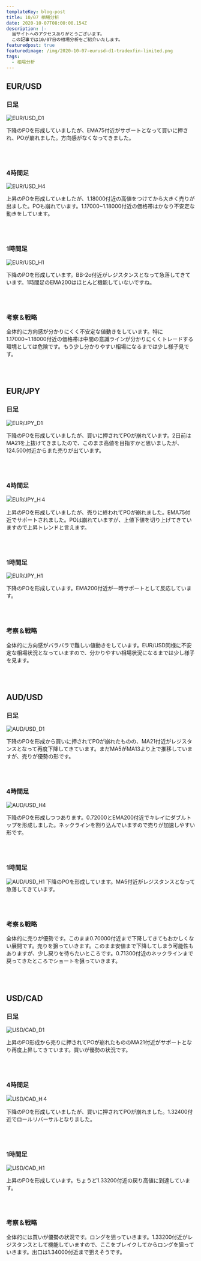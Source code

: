 ```yaml
---
templateKey: blog-post
title: 10/07 相場分析
date: 2020-10-07T08:00:00.154Z
description: |-
  当サイトへのアクセスありがとうございます。
  この記事では10/07日の相場分析をご紹介いたします。
featuredpost: true
featuredimage: /img/2020-10-07-eurusd-d1-tradexfin-limited.png
tags:
  - 相場分析
---
```

## EUR/USD

### 日足

![EUR/USD_D1](/img/2020-10-07-eurusd-d1-tradexfin-limited.png)

下降のPOを形成していましたが、EMA75付近がサポートとなって買いに押され、POが崩れました。方向感がなくなってきました。

<br/>
<br/>

### 4時間足

![EUR/USD_H4](/img/2020-10-07-eurusd-h4-tradexfin-limited.png)

上昇のPOを形成していましたが、1.18000付近の高値をつけてから大きく売りが出ました。POも崩れています。1.17000~1.18000付近の価格帯はかなり不安定な動きをしています。

<br/>
<br/>

### 1時間足

![EUR/USD_H1](/img/2020-10-07-eurusd-h1-tradexfin-limited.png)

下降のPOを形成しています。BB-2σ付近がレジスタンスとなって急落してきています。1時間足のEMA200はほとんど機能していないですね。

<br/>
<br/>

### 考察＆戦略

全体的に方向感が分かりにくく不安定な値動きをしています。特に1.17000~1.18000付近の価格帯は中間の意識ラインが分かりにくくトレードする環境としては危険です。もう少し分かりやすい相場になるまでは少し様子見です。

<br/>
<br/>

## EUR/JPY

### 日足

![EUR/JPY_D1](/img/2020-10-07-eurjpy-d1-tradexfin-limited.png)

下降のPOを形成していましたが、買いに押されてPOが崩れています。2日前はMA21を上抜けてきましたので、このまま高値を目指すかと思いましたが、124.500付近からまた売りが出ています。

<br/>
<br/>

### 4時間足

![EUR/JPY_H４](/img/2020-10-07-eurjpy-h4-tradexfin-limited.png)

上昇のPOを形成していましたが、売りに終われてPOが崩れました。EMA75付近でサポートされました。POは崩れていますが、上値下値を切り上げてきていますので上昇トレンドと言えます。

<br/>
<br/>

### 1時間足

![EUR/JPY_H1](/img/2020-10-07-eurjpy-h1-tradexfin-limited.png)

下降のPOを形成しています。EMA200付近が一時サポートとして反応しています。

<br/>
<br/>

### 考察＆戦略

全体的に方向感がバラバラで難しい値動きをしています。EUR/USD同様に不安定な相場状況となっていますので、分かりやすい相場状況になるまでは少し様子を見ます。

<br/>
<br/>

## AUD/USD

### 日足

![AUD/USD_D1](/img/2020-10-07-audusd-d1-tradexfin-limited.png)

下降のPOを形成から買いに押されてPOが崩れたものの、MA21付近がレジスタンスとなって再度下降してきています。まだMA5がMA13より上で推移していますが、売りが優勢の形です。

<br/>
<br/>

### 4時間足

![AUD/USD_H4](/img/2020-10-07-audusd-h4-tradexfin-limited.png)

下降のPOを形成しつつあります。0.72000とEMA200付近でキレイにダブルトップを形成しました。ネックラインを割り込んでいますので売りが加速しやすい形です。

<br/>
<br/>

### 1時間足

![AUD/USD_H1](/img/2020-10-07-audusd-h1-tradexfin-limited.png)
下降のPOを形成しています。MA5付近がレジスタンスとなって急落してきています。

<br/>
<br/>

### 考察＆戦略

全体的に売りが優勢です。このまま0.70000付近まで下降してきてもおかしくない展開です。売りを狙っていきます。このまま安値まで下降してしまう可能性もありますが、少し戻りを待ちたいところです。0.71300付近のネックラインまで戻ってきたところでショートを狙っていきます。

<br/>
<br/>

## USD/CAD

### 日足

![USD/CAD_D1](/img/2020-10-07-usdcad-d1-tradexfin-limited.png)

上昇のPO形成から売りに押されてPOが崩れたもののMA21付近がサポートとなり再度上昇してきています。買いが優勢の状況です。

<br/>
<br/>

### 4時間足

![USD/CAD_H４](/img/2020-10-07-usdcad-h4-tradexfin-limited.png)

下降のPOを形成していましたが、買いに押されてPOが崩れました。1.32400付近でロールリバーサルとなりました。

<br/>
<br/>

### 1時間足

![USD/CAD_H1](/img/2020-10-07-usdcad-h1-tradexfin-limited.png)

上昇のPOを形成しています。ちょうど1.33200付近の戻り高値に到達しています。

<br/>
<br/>

### 考察＆戦略

全体的には買いが優勢の状況です。ロングを狙っていきます。1.33200付近がレジスタンスとして機能していますので、ここをブレイクしてからロングを狙っていきます。出口は1.34000付近まで狙えそうです。
